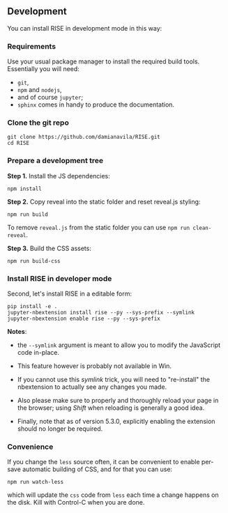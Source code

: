 ## Development

You can install RISE in development mode in this way:

### Requirements

Use your usual package manager to install the required build tools.
Essentially you will need:

* `git`,
* `npm` and `nodejs`,
* and of course `jupyter`;
* `sphinx` comes in handy to produce the documentation.

### Clone the git repo

    git clone https://github.com/damianavila/RISE.git
    cd RISE

### Prepare a development tree

**Step 1.** Install the JS dependencies:

    npm install

**Step 2.** Copy reveal into the static folder and reset reveal.js styling:

    npm run build

To remove `reveal.js` from the static folder you can use `npm run clean-reveal`.

**Step 3.** Build the CSS assets:

    npm run build-css

### Install RISE in developer mode

Second, let's install RISE in a editable form:

    pip install -e .
    jupyter-nbextension install rise --py --sys-prefix --symlink
    jupyter-nbextension enable rise --py --sys-prefix

**Notes**:

* the `--symlink` argument is meant to allow you to modify the
  JavaScript code in-place.

* This feature however is probably not available in Win.

* If you cannot use this *symlink* trick, you will need to
  "re-install" the nbextension to actually see any changes you made.

* Also please make sure to properly and thoroughly reload your page in the browser;
  using *Shift* when reloading is generally a good idea.

* Finally, note that as of version 5.3.0, explicitly enabling the extension
  should no longer be required.

### Convenience

If you change the `less` source often, it can be convenient to enable
per-save automatic building of CSS, and for that you can use:

    npm run watch-less

which will update the `css` code from `less` each time a change
happens on the disk. Kill with Control-C when you are done.
